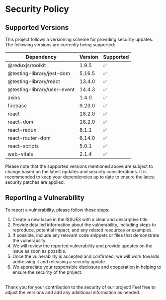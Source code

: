 # Security Policy

## Supported Versions

This project follows a versioning scheme for providing security updates. The following versions are currently being supported:

|Dependency	                   |  Version	|Supported           |
| ---------------------------- | -------- | ------------------ |
|@reduxjs/toolkit	             |  1.9.5	  |:white_check_mark:  |
|@testing-library/jest-dom     |	5.16.5	|:white_check_mark:  |              
|@testing-library/react	       | 13.4.0   |:white_check_mark:  |
|@testing-library/user-event	 | 14.4.3	  |:white_check_mark:  |
|axios                         | 1.4.0	  |:white_check_mark:  |
|firebase                      | 9.23.0	  |:white_check_mark:  |
|react	                       | 18.2.0	  |:white_check_mark:  |
|react-dom	                   | 18.2.0	  |:white_check_mark:  |
|react-redux	                 | 8.1.1	  |:white_check_mark:  |
|react-router-dom	             | 6.14.0	  |:white_check_mark:  |
|react-scripts	               | 5.0.1	  |:white_check_mark:  |
|web-vitals                    | 2.1.4	  |:white_check_mark:  |

Please note that the supported versions mentioned above are subject to change based on the latest updates and security considerations. It is recommended to keep your dependencies up to date to ensure the latest security patches are applied.

## Reporting a Vulnerability

To report a vulnerability, please follow these steps:

1) Create a new issue in the ISSUES with a clear and descriptive title.
2) Provide detailed information about the vulnerability, including steps to reproduce, potential impact, and any related resources or examples.
3) If possible, include any relevant code snippets or files that demonstrate the vulnerability.
4) We will review the reported vulnerability and provide updates on the issue as soon as possible.
5) Once the vulnerability is accepted and confirmed, we will work towards addressing it and releasing a security update.
6) We appreciate your responsible disclosure and cooperation in helping to ensure the security of the project.
<br>
Thank you for your contribution to the security of our project!
Feel free to adjust the versions and add any additional information as needed.
